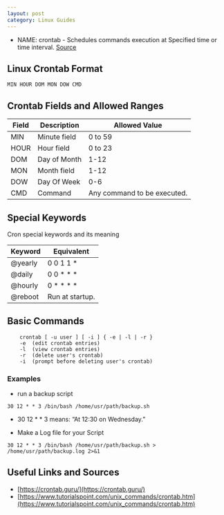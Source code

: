 ```yaml
---
layout: post
category: Linux Guides
---
```

- NAME:
  crontab - Schedules commands execution at Specified time or time interval. [Source](https://www.tutorialspoint.com/unix_commands/crontab.htm)

## Linux Crontab Format
```
MIN HOUR DOM MON DOW CMD
```

## Crontab Fields and Allowed Ranges

| Field | Description  | Allowed  Value              |
| ----- | ------------ | --------------------------- |
| MIN	  | Minute field | 0 to 59                     |
| HOUR  | Hour field	 | 0 to 23                     |
| DOM	  | Day of Month | 1-12                        |
| MON	  | Month field  | 1-12                        |
| DOW	  | Day Of Week  | 0-6                         |
| CMD	  | Command	     | Any command to be executed. |

## Special Keywords
Cron special keywords and its meaning

| Keyword | Equivalent      |
| ------- | --------------- |
| @yearly | 0 0 1 1 *       |
| @daily  |	0 0 * * *       |
| @hourly | 0 * * * *       |
| @reboot | Run at startup. |

## Basic Commands
```
   	crontab [ -u user ] [ -i ] { -e | -l | -r }
  	-e	(edit crontab entries)
   	-l	(view crontab entries)
   	-r	(delete user's crontab)
   	-i	(prompt before deleting user's crontab)
```
### Examples
- run a backup script
```
30 12 * * 3 /bin/bash /home/usr/path/backup.sh
```
- 30 12 * * 3 means:
  “At 12:30 on Wednesday.”

- Make a Log file for your Script
```
30 12 * * 3 /bin/bash /home/usr/path/backup.sh > /home/usr/path/backup.log 2>&1
```
## Useful Links and Sources
- [https://crontab.guru/](https://crontab.guru/)
- [https://www.tutorialspoint.com/unix_commands/crontab.htm](https://www.tutorialspoint.com/unix_commands/crontab.htm)
